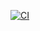 [![CI](https://github.com/rexbrahh/mtproto_signal_relay_bot/actions/workflows/ci.yml/badge.svg)](https://github.com/rexbrahh/mtproto_signal_relay_bot/actions/workflows/ci.yml)
